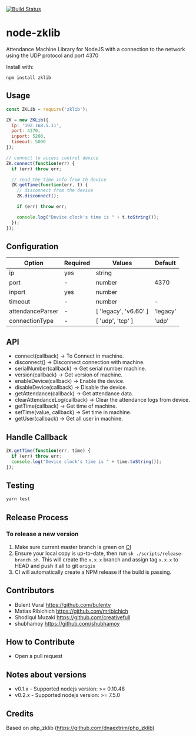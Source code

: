 [![Build Status](https://travis-ci.org/bulentv/js_zklib.svg?branch=master)](https://travis-ci.org/bulentv/js_zklib)

# node-zklib

Attendance Machine Library for NodeJS with a connection to the network using the UDP protocol and port 4370

Install with:

    npm install zklib

## Usage

```js
const ZKLib = require('zklib');

ZK = new ZKLib({
  ip: '192.168.5.11',
  port: 4370,
  inport: 5200,
  timeout: 5000
});

// connect to access control device
ZK.connect(function(err) {
  if (err) throw err;

  // read the time info from th device
  ZK.getTime(function(err, t) {
    // disconnect from the device
    ZK.disconnect();

    if (err) throw err;

    console.log("Device clock's time is " + t.toString());
  });
});
```

## Configuration

| Option           | Required | Values                | Default  |
| ---------------- | -------- | --------------------- | -------- |
| ip               | yes      | string                |          |
| port             | -        | number                | 4370     |
| inport           | yes      | number                |          |
| timeout          | -        | number                | -        |
| attendanceParser | -        | [ 'legacy', 'v6.60' ] | 'legacy' |
| connectionType   | -        | [ 'udp', 'tcp' ]      | 'udp'    |

## API

- connect(callback) -> To Connect in machine.
- disconnect() -> Disconnect connection with machine.
- serialNumber(callback) -> Get serial number machine.
- version(callback) -> Get version of machine.
- enableDevice(callback) -> Enable the device.
- disableDevice(callback) -> Disable the device.
- getAttendance(callback) -> Get attendance data.
- clearAttendanceLog(callback) -> Clear the attendance logs from device.
- getTime(callback) -> Get time of machine.
- setTime(value, callback) -> Set time in machine.
- getUser(callback) -> Get all user in machine.

## Handle Callback

```js
ZK.getTime(function(err, time) {
  if (err) throw err;
  console.log("Device clock's time is " + time.toString());
});
```

## Testing

```js
yarn test
```

## Release Process

### To release a new version

1.  Make sure current master branch is green on [CI](https://travis-ci.org/bulentv/js_zklib)
2.  Ensure your local copy is up-to-date, then run `sh ./scripts/release-branch.sh`. This will create the `x.x.x` branch and assign tag `x.x.x` to HEAD and push it all to git `origin`
3.  CI will automatically create a NPM release if the build is passing.

## Contributors

- Bulent Vural https://github.com/bulentv
- Matias Ribichich https://github.com/mribichich
- Shodiqul Muzaki https://github.com/creativefull
- shubhamoy https://github.com/shubhamoy

## How to Contribute

- Open a pull request

## Notes about versions

- v0.1.x - Supported nodejs version: >= 0.10.48
- v0.2.x - Supported nodejs version: >= 7.5.0

## Credits

Based on php_zklib (https://github.com/dnaextrim/php_zklib)
